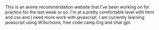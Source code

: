 This is an anime recommendation website that I've been working on for practice for the last week or so. I'm at a pretty comfortable level with html and css and I need more work with javascript. I am currently learning javascript using W3schools, free code camp.Org and chat gpt. 
